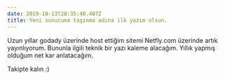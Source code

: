 ```yaml
---
date: 2019-10-13T20:35:40.407Z
title: Yeni sunucuma taşınma adına ilk yazım olsun.
---
```

Uzun yıllar godady üzerinde host ettiğim sitemi Netfly.com üzerinde artık yayınlıyorum. Bununla ilgili teknik bir yazı kaleme alacağım. Yıllık yapmış olduğum net kar anlatacağım.

Takipte kalın :)
